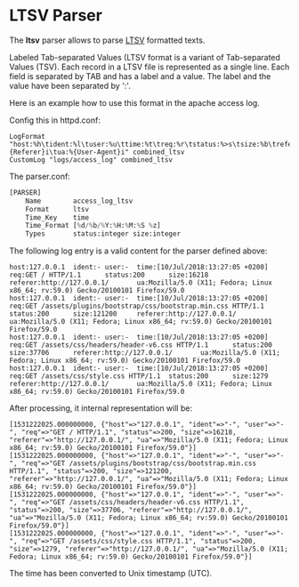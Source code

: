 # LTSV Parser

The **ltsv** parser allows to parse [LTSV](http://ltsv.org/) formatted texts. 

Labeled Tab-separated Values (LTSV format is a variant of Tab-separated Values (TSV). Each record in a LTSV file is represented as a single line. Each field is separated by TAB and has a label and a value. The label and the value have been separated by ':'.

Here is an example how to use this format in the apache access log.

Config this in httpd.conf:

```text
LogFormat "host:%h\tident:%l\tuser:%u\ttime:%t\treq:%r\tstatus:%>s\tsize:%b\treferer:%{Referer}i\tua:%{User-Agent}i" combined_ltsv
CustomLog "logs/access_log" combined_ltsv
```

The parser.conf:

```python
[PARSER]
    Name        access_log_ltsv
    Format      ltsv
    Time_Key    time
    Time_Format [%d/%b/%Y:%H:%M:%S %z]
    Types       status:integer size:integer
```

The following log entry is a valid content for the parser defined above:

```text
host:127.0.0.1  ident:- user:-  time:[10/Jul/2018:13:27:05 +0200]       req:GET / HTTP/1.1      status:200      size:16218      referer:http://127.0.0.1/       ua:Mozilla/5.0 (X11; Fedora; Linux x86_64; rv:59.0) Gecko/20100101 Firefox/59.0
host:127.0.0.1  ident:- user:-  time:[10/Jul/2018:13:27:05 +0200]       req:GET /assets/plugins/bootstrap/css/bootstrap.min.css HTTP/1.1        status:200      size:121200     referer:http://127.0.0.1/       ua:Mozilla/5.0 (X11; Fedora; Linux x86_64; rv:59.0) Gecko/20100101 Firefox/59.0
host:127.0.0.1  ident:- user:-  time:[10/Jul/2018:13:27:05 +0200]       req:GET /assets/css/headers/header-v6.css HTTP/1.1      status:200      size:37706      referer:http://127.0.0.1/       ua:Mozilla/5.0 (X11; Fedora; Linux x86_64; rv:59.0) Gecko/20100101 Firefox/59.0
host:127.0.0.1  ident:- user:-  time:[10/Jul/2018:13:27:05 +0200]       req:GET /assets/css/style.css HTTP/1.1  status:200      size:1279       referer:http://127.0.0.1/       ua:Mozilla/5.0 (X11; Fedora; Linux x86_64; rv:59.0) Gecko/20100101 Firefox/59.0
```

After processing, it internal representation will be:

```text
[1531222025.000000000, {"host"=>"127.0.0.1", "ident"=>"-", "user"=>"-", "req"=>"GET / HTTP/1.1", "status"=>200, "size"=>16218, "referer"=>"http://127.0.0.1/", "ua"=>"Mozilla/5.0 (X11; Fedora; Linux x86_64; rv:59.0) Gecko/20100101 Firefox/59.0"}]
[1531222025.000000000, {"host"=>"127.0.0.1", "ident"=>"-", "user"=>"-", "req"=>"GET /assets/plugins/bootstrap/css/bootstrap.min.css HTTP/1.1", "status"=>200, "size"=>121200, "referer"=>"http://127.0.0.1/", "ua"=>"Mozilla/5.0 (X11; Fedora; Linux x86_64; rv:59.0) Gecko/20100101 Firefox/59.0"}]
[1531222025.000000000, {"host"=>"127.0.0.1", "ident"=>"-", "user"=>"-", "req"=>"GET /assets/css/headers/header-v6.css HTTP/1.1", "status"=>200, "size"=>37706, "referer"=>"http://127.0.0.1/", "ua"=>"Mozilla/5.0 (X11; Fedora; Linux x86_64; rv:59.0) Gecko/20100101 Firefox/59.0"}]
[1531222025.000000000, {"host"=>"127.0.0.1", "ident"=>"-", "user"=>"-", "req"=>"GET /assets/css/style.css HTTP/1.1", "status"=>200, "size"=>1279, "referer"=>"http://127.0.0.1/", "ua"=>"Mozilla/5.0 (X11; Fedora; Linux x86_64; rv:59.0) Gecko/20100101 Firefox/59.0"}]
```

The time has been converted to Unix timestamp \(UTC\).
